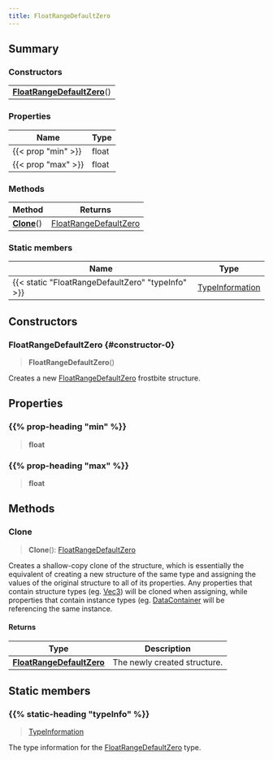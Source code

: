 ```yaml
---
title: FloatRangeDefaultZero
---
```



## Summary
### Constructors
| |
| ----------- |
| **[FloatRangeDefaultZero](#constructor-0)**() |

### Properties
| Name | Type |
| ---- | ---- |
| {{< prop "min" >}} | float |
| {{< prop "max" >}} | float |

### Methods
| Method | Returns |
| ------ | ---- |
| **[Clone](#clone)**() | [FloatRangeDefaultZero](/vext/ref/fb/floatrangedefaultzero) |

### Static members
| Name | Type |
| ---- | ---- |
| {{< static "FloatRangeDefaultZero" "typeInfo" >}} | [TypeInformation](/vext/ref/shared/class/typeinformation) |

## Constructors
### FloatRangeDefaultZero {#constructor-0}
> **FloatRangeDefaultZero**()

Creates a new [FloatRangeDefaultZero](/vext/ref/fb/floatrangedefaultzero) frostbite structure.

## Properties
### {{% prop-heading "min" %}}
> **float**

### {{% prop-heading "max" %}}
> **float**

## Methods
### Clone
> **Clone**(): [FloatRangeDefaultZero](/vext/ref/fb/floatrangedefaultzero)

Creates a shallow-copy clone of the structure, which is essentially the equivalent of creating a new structure of the same type and assigning the values of the original structure to all of its properties. Any properties that contain structure types (eg. [Vec3](/vext/ref/shared/class/vec3)) will be cloned when assigning, while properties that contain instance types (eg. [DataContainer](/vext/ref/shared/class/datacontainer) will be referencing the same instance.

#### Returns
| Type | Description |
| ---- | ----------- |
| **[FloatRangeDefaultZero](/vext/ref/fb/floatrangedefaultzero)** | The newly created structure. |

## Static members
### {{% static-heading "typeInfo" %}}
> [TypeInformation](/vext/ref/shared/class/typeinformation)

The type information for the [FloatRangeDefaultZero](/vext/ref/fb/floatrangedefaultzero) type.

